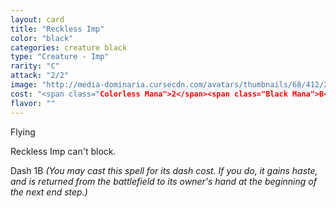 ```yaml
---
layout: card
title: "Reckless Imp"
color: "black"
categories: creature black
type: "Creature - Imp"
rarity: "C"
attack: "2/2"
image: "http://media-dominaria.cursecdn.com/avatars/thumbnails/68/412/200/283/635618480246453341.png"
cost: "<span class="Colorless Mana">2</span><span class="Black Mana">B</span>"
flavor: ""
---
```


Flying

Reckless Imp can't block.

Dash <span class="tip mana-icon mana-colorless-01" title="1 Colorless Mana">1</span><span class="tip mana-icon mana-black" title="1 Black Mana">B</span> <em>(You may cast this spell for its dash cost. If you do, it gains haste, and is returned from the battlefield to its owner's hand at the beginning of the next end step.)</em>
